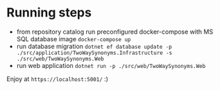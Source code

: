 # Running steps
- from repository catalog run preconfigured docker-compose with MS SQL database image
```docker-compose up```
- run database migration 
```dotnet ef database update -p ./src/application/TwoWaySynonyms.Infrastructure -s ./src/web/TwoWaySynonyms.Web```
- run web application
```dotnet run -p ./src/web/TwoWaySynonyms.Web```

Enjoy at ```https://localhost:5001/``` :)
